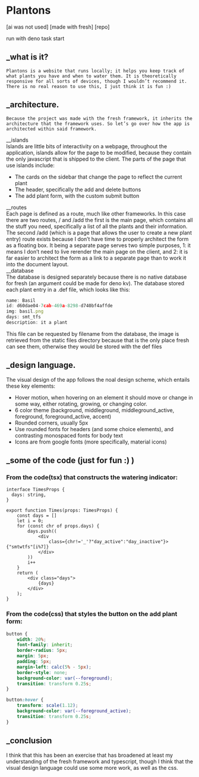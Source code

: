# **Plantons**

[ai was not used] [made with fresh] [repo]

run with deno task start

## \_what is it?

	Plantons is a website that runs locally; it helps you keep track of what plants you have and when to water them. It is theoretically responsive for all sorts of devices, though I wouldn’t recommend it. There is no real reason to use this, I just think it is fun :)

## \_architecture.

	Because the project was made with the fresh framework, it inherits the architecture that the framework uses. So let’s go over how the app is architected within said framework.  
\_\_islands  
Islands are little bits of interactivity on a webpage, throughout the application, islands allow for the page to be modified, because they contain the only javascript that is shipped to the client. The parts of the page that use islands include: 

* The cards on the sidebar that change the page to reflect the current plant  
* The header, specifically the add and delete buttons  
* The add plant form, with the custom submit button

\_\_routes  
Each page is defined as a route, much like other frameworks. In this case there are two routes, / and /add the first is the main page, which contains all the stuff you need, specifically a list of all the plants and their information. The second /add (which is a page that allows the user to create a new plant entry) route exists because I don’t have time to properly architect the form as a floating box. It being a separate page serves two simple purposes, 1: it means I don’t need to live rerender the main page on the client, and 2: it is far easier to architect the form as a link to a separate page than to work it into the document layout.  
\_\_database  
The database is designed separately because there is no native database for fresh (an argument could be made for deno kv). The database stored each plant entry in a .def file, which looks like this:  
```js
name: Basil  
id: d60dae04-7cab-469a-8298-d740bf4affde  
img: basil.png  
days: smt_tfs  
description: it a plant  
```
This file can be requested by filename from the database, the image is retrieved from the static files directory because that is the only place fresh can see them, otherwise they would be stored with the def files

## \_design language.

The visual design of the app follows the noal design scheme, which entails these key elements:

* Hover motion, when hovering on an element it should move or change in some way, either rotating, growing, or changing color.  
* 6 color theme (background, middleground, middleground_active, foreground, foreground_active, accent)  
* Rounded corners, usually 5px  
* Use rounded fonts for headers (and some choice elements), and contrasting monospaced fonts for body text  
* Icons are from google fonts (more specifically, material icons)

## \_some of the code (just for fun :) )

### From the code(tsx) that constructs the watering indicator: 
```tsx
interface TimesProps {
  days: string,
}

export function Times(props: TimesProps) {  
    const days = []  
    let i = 0;  
    for (const chr of props.days) {  
        days.push((  
            <div     
                class={chr!='_'?"day_active":"day_inactive"}>{"smtwtfs"[i%7]}
            </div>
        ))  
        i++  
    }  
    return (  
        <div class="days">  
            {days}  
        </div>  
    );  
}
```
### From the code(css) that styles the button on the add plant form:  
```css
button {  
    width: 20%;
    font-family: inherit;
    border-radius: 5px;
    margin: 5px;
    padding: 5px;
    margin-left: calc(5% - 5px);
    border-style: none;
    background-color: var(--foreground);
    transition: transform 0.25s;
}

button:hover {
    transform: scale(1.12);
    background-color: var(--foreground_active);
    transition: transform 0.25s;
}
```

## \_conclusion

I think that this has been an exercise that has broadened at least my understanding of the fresh framework and typescript, though I think that the visual design language could use some more work, as well as the css.